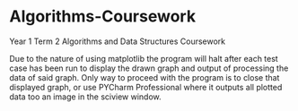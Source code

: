 # Algorithms-Coursework
Year 1 Term 2 Algorithms and Data Structures Coursework


Due to the nature of using matplotlib the program will halt after each test case has been run to display the drawn graph and output of processing the data of said graph. Only way to proceed with the program is to close that displayed graph, or use PYCharm Professional where it outputs all plotted data too an image in the sciview window.
